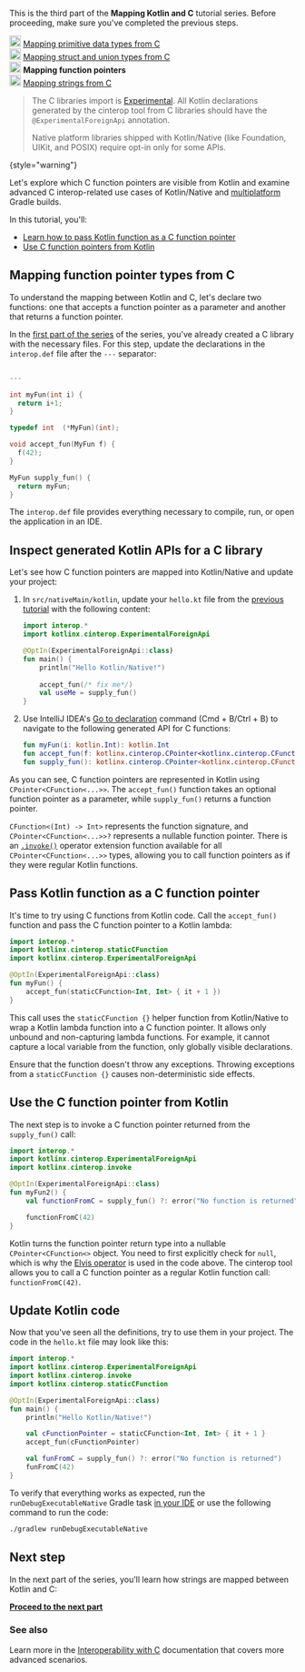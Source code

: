 [//]: # (title: Mapping function pointers from C – tutorial)

<tldr>
    <p>This is the third part of the <strong>Mapping Kotlin and C</strong> tutorial series. Before proceeding, make sure you've completed the previous steps.</p>
    <p><img src="icon-1-done.svg" width="20" alt="First step"/> <a href="mapping-primitive-data-types-from-c.md">Mapping primitive data types from C</a><br/>
        <img src="icon-2-done.svg" width="20" alt="Second step"/> <a href="mapping-struct-union-types-from-c.md">Mapping struct and union types from C</a><br/>
        <img src="icon-3.svg" width="20" alt="Third step"/> <strong>Mapping function pointers</strong><br/>
        <img src="icon-4-todo.svg" width="20" alt="Fourth step"/> <a href="mapping-strings-from-c.md">Mapping strings from C</a><br/>
    </p>
</tldr>

> The C libraries import is [Experimental](components-stability.md#stability-levels-explained). All Kotlin declarations
> generated by the cinterop tool from C libraries should have the `@ExperimentalForeignApi` annotation.
>
> Native platform libraries shipped with Kotlin/Native (like Foundation, UIKit, and POSIX)
> require opt-in only for some APIs.
>
{style="warning"}

Let's explore which C function pointers are visible from Kotlin and examine advanced C interop-related use cases of
Kotlin/Native and [multiplatform](gradle-configure-project.md#targeting-multiple-platforms) Gradle builds.

In this tutorial, you'll:

* [Learn how to pass Kotlin function as a C function pointer](#pass-kotlin-function-as-a-c-function-pointer)
* [Use C function pointers from Kotlin](#use-the-c-function-pointer-from-kotlin)

## Mapping function pointer types from C

To understand the mapping between Kotlin and C, let's declare two functions: one that accepts a function pointer as a
parameter and another that returns a function pointer.

In the [first part of the series](mapping-primitive-data-types-from-c.md) of the series, you've already created a C library with the
necessary files. For this step, update the declarations in the `interop.def` file after the `---` separator:

```c 

---

int myFun(int i) {
  return i+1;
}

typedef int  (*MyFun)(int);

void accept_fun(MyFun f) {
  f(42);
}

MyFun supply_fun() {
  return myFun;
}
``` 

The `interop.def` file provides everything necessary to compile, run, or open the application in an IDE.

## Inspect generated Kotlin APIs for a C library

Let's see how C function pointers are mapped into Kotlin/Native and update your project:

1. In `src/nativeMain/kotlin`, update your `hello.kt` file from the [previous tutorial](mapping-struct-union-types-from-c.md)
   with the following content:

   ```kotlin
   import interop.*
   import kotlinx.cinterop.ExperimentalForeignApi
   
   @OptIn(ExperimentalForeignApi::class)
   fun main() {
       println("Hello Kotlin/Native!")
      
       accept_fun(/* fix me*/)
       val useMe = supply_fun()
   }
   ```

2. Use IntelliJ IDEA's [Go to declaration](https://www.jetbrains.com/help/rider/Navigation_and_Search__Go_to_Declaration.html)
   command (<shortcut>Cmd + B</shortcut>/<shortcut>Ctrl + B</shortcut>) to navigate to the following generated API
   for C functions:

   ```kotlin
   fun myFun(i: kotlin.Int): kotlin.Int
   fun accept_fun(f: kotlinx.cinterop.CPointer<kotlinx.cinterop.CFunction<(kotlin.Int) -> kotlin.Int>>? /* from: interop.MyFun? */)
   fun supply_fun(): kotlinx.cinterop.CPointer<kotlinx.cinterop.CFunction<(kotlin.Int) -> kotlin.Int>>? /* from: interop.MyFun? */
   ```

As you can see, C function pointers are represented in Kotlin using `CPointer<CFunction<...>>`. The `accept_fun()` function
takes an optional function pointer as a parameter, while `supply_fun()` returns a function pointer.

`CFunction<(Int) -> Int>` represents the function signature, and `CPointer<CFunction<...>>?` represents a nullable
function pointer. There is an [`.invoke()`](https://kotlinlang.org/api/core/kotlin-stdlib/kotlinx.cinterop/invoke.html)
operator extension function available for all `CPointer<CFunction<...>>` types,
allowing you to call function pointers as if they were regular Kotlin functions.

## Pass Kotlin function as a C function pointer

It's time to try using C functions from Kotlin code. Call the `accept_fun()` function and pass the C function pointer
to a Kotlin lambda:

```kotlin
import interop.*
import kotlinx.cinterop.staticCFunction
import kotlinx.cinterop.ExperimentalForeignApi

@OptIn(ExperimentalForeignApi::class)
fun myFun() {
    accept_fun(staticCFunction<Int, Int> { it + 1 })
}
```

This call uses the `staticCFunction {}` helper function from Kotlin/Native to wrap a Kotlin lambda function into a C
function pointer. It allows only unbound and non-capturing lambda functions. For example, it cannot capture a local
variable from the function, only globally visible declarations.

Ensure that the function doesn't throw any exceptions. Throwing exceptions from a `staticCFunction {}`
causes non-deterministic side effects.

## Use the C function pointer from Kotlin

The next step is to invoke a C function pointer returned from the `supply_fun()` call:

```kotlin
import interop.*
import kotlinx.cinterop.ExperimentalForeignApi
import kotlinx.cinterop.invoke

@OptIn(ExperimentalForeignApi::class)
fun myFun2() {
    val functionFromC = supply_fun() ?: error("No function is returned")

    functionFromC(42)
}
```

Kotlin turns the function pointer return type into a nullable `CPointer<CFunction<>` object. You need to first explicitly
check for `null`, which is why the [Elvis operator](null-safety.md) is used in the code above.
The cinterop tool allows you to call a C function pointer as a regular Kotlin function call: `functionFromC(42)`.

## Update Kotlin code

Now that you've seen all the definitions, try to use them in your project.
The code in the `hello.kt` file may look like this:

```kotlin
import interop.*
import kotlinx.cinterop.ExperimentalForeignApi
import kotlinx.cinterop.invoke
import kotlinx.cinterop.staticCFunction

@OptIn(ExperimentalForeignApi::class)
fun main() {
    println("Hello Kotlin/Native!")

    val cFunctionPointer = staticCFunction<Int, Int> { it + 1 }
    accept_fun(cFunctionPointer)

    val funFromC = supply_fun() ?: error("No function is returned")
    funFromC(42)
}
```

To verify that everything works as expected, run the `runDebugExecutableNative` Gradle task [in your IDE](native-get-started.md#build-and-run-the-application)
or use the following command to run the code:

```bash
./gradlew runDebugExecutableNative
```

## Next step

In the next part of the series, you'll learn how strings are mapped between Kotlin and C:

**[Proceed to the next part](mapping-strings-from-c.md)**

### See also

Learn more in the [Interoperability with C](native-c-interop.md) documentation that covers more advanced scenarios.